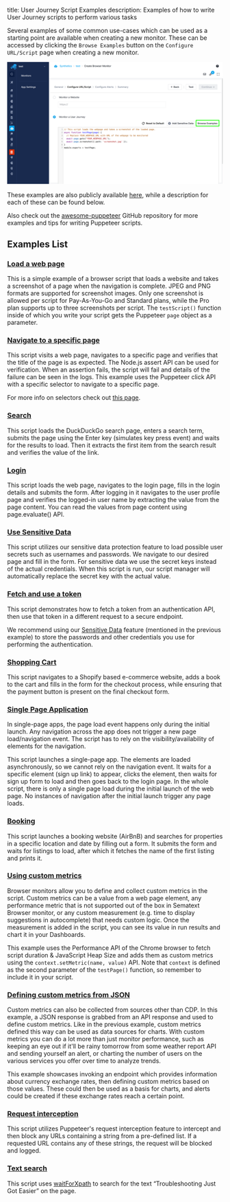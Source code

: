 title: User Journey Script Examples
description: Examples of how to write User Journey scripts to perform various tasks

Several examples of some common use-cases which can be used as a starting point are available when creating a new monitor. These can be accessed by clicking the `Browse Examples` button on the `Configure URL/Script` page when creating a new monitor.

![Browse Examples](../../images/synthetics/browse-ujs-examples.png)

These examples are also publicly available [here](https://github.com/sematext/docs/tree/master/docs/synthetics/puppeteer-scripts), while a description for each of these can be found below.

Also check out the [awesome-puppeteer](https://github.com/transitive-bullshit/awesome-puppeteer) GitHub repository for more examples and tips for writing Puppeteer scripts.


## Examples List

### [Load a web page](../puppeteer-scripts/load-web-page.js)

This is a simple example of a browser script that loads a website and takes a screenshot of a page when the navigation is complete. JPEG and PNG formats are supported for screenshot images. Only one screenshot is allowed per script for Pay-As-You-Go and Standard plans, while the Pro plan supports up to three screenshots per script. The `testScript()` function inside of which you write your script gets the Puppeteer `page` object as a parameter.



### [Navigate to a specific page](../puppeteer-scripts/navigate-specific-page.js)

This script visits a web page, navigates to a specific page and verifies that the title of the page is as expected. The Node.js assert API can be used for verification. When an assertion fails, the script will fail and details of the failure can be seen in the logs. This example uses the Puppeteer click API with a specific selector to navigate to a specific page.

For more info on selectors check out [this page](https://developer.mozilla.org/en-US/docs/Web/CSS/CSS_Selectors).



### [Search](../puppeteer-scripts/open-search-page.js)

This script loads the DuckDuckGo search page, enters a search term, submits the page using the Enter key (simulates key press event) and waits for the results to load. Then it extracts the first item from the search result and verifies the value of the link.



### [Login](../puppeteer-scripts/login-wiki.js)

This script loads the web page, navigates to the login page, fills in the login details and submits the form. After logging in it navigates to the user profile page and verifies the logged-in user name by extracting the value from the page content. You can read the values from page content using page.evaluate() API.



### [Use Sensitive Data](../puppeteer-scripts/use-sensitive-data.js)

This script utilizes our sensitive data protection feature to load possible user secrets such as usernames and passwords. We navigate to our desired page and fill in the form. For sensitive data we use the secret keys instead of the actual credentials. When this script is run, our script manager will automatically replace the secret key with the actual value.



### [Fetch and use a token](../puppeteer-scripts/fetch-use-token.js)

This script demonstrates how to fetch a token from an authentication API, then use that token in a different request to a secure endpoint.

We recommend using our [Sensitive Data](./sensitive-data.js) feature (mentioned in the previous example) to store the passwords and other credentials you use for performing the authentication. 



### [Shopping Cart](../puppeteer-scripts/shopping-cart.js)

This script navigates to a Shopify based e-commerce website, adds a book to the cart and fills in the form for the checkout process, while ensuring that the payment button is present on the final checkout form.



### [Single Page Application](../puppeteer-scripts/single-page-app.js)

In single-page apps, the page load event happens only during the initial launch. Any navigation across the app does not trigger a new page load/navigation event. The script has to rely on the visibility/availability of elements for the navigation. 

This script launches a single-page app. The elements are loaded asynchronously, so we cannot rely on the navigation event. It waits for a specific element (sign up link) to appear, clicks the element, then waits for sign up form to load and then goes back to the login page. In the whole script, there is only a single page load during the initial launch of the web page. No instances of navigation after the initial launch trigger any page loads.



### [Booking](../puppeteer-scripts/booking.js)

This script launches a booking website (AirBnB) and searches for properties in a specific location and date by filling out a form. It submits the form and waits for listings to load, after which it fetches the name of the first listing and prints it.



### [Using custom metrics](../puppeteer-scripts/custom-metric.js)

Browser monitors allow you to define and collect custom metrics in the script. Custom metrics can be a value from a web page element, any performance metric that is not supported out of the box in Sematext Browser monitor, or any custom measurement (e.g. time to display suggestions in autocomplete) that needs custom logic. Once the measurement is added in the script, you can see its value in run results and chart it in your Dashboards.

This example uses the Performance API of the Chrome browser to fetch script duration & JavaScript Heap Size and adds them as custom metrics using the `context.setMetric(name, value)` API. Note that `context` is defined as the second parameter of the `testPage()` function, so remember to include it in your script.



### [Defining custom metrics from JSON](../puppeteer-scripts/custom-metric-json.js)

Custom metrics can also be collected from sources other than CDP. In this example, a JSON response is grabbed from an API response and used to define custom metrics. Like in the previous example, custom metrics defined this way can be used as data sources for charts. With custom metrics you can do a lot more than just monitor performance, such as keeping an eye out if it'll be rainy tomorrow from some weather report API and sending yourself an alert, or charting the number of users on the various services you offer over time to analyze trends.

This example showcases invoking an endpoint which provides information about currency exchange rates, then defining custom metrics based on those values. These could then be used as a basis for charts, and alerts could be created if these exchange rates reach a certain point.



### [Request interception](../puppeteer-scripts/request-interception.js)

This script utilizes Puppeteer's request interception feature to intercept and then block any URLs containing a string from a pre-defined list. If a requested URL contains any of these strings, the request will be blocked and logged.



### [Text search](../puppeteer-scripts/text-search.js)

This script uses [waitForXpath](https://pptr.dev/api/puppeteer.page.waitforxpath) to search for the text “Troubleshooting Just Got Easier” on the page.